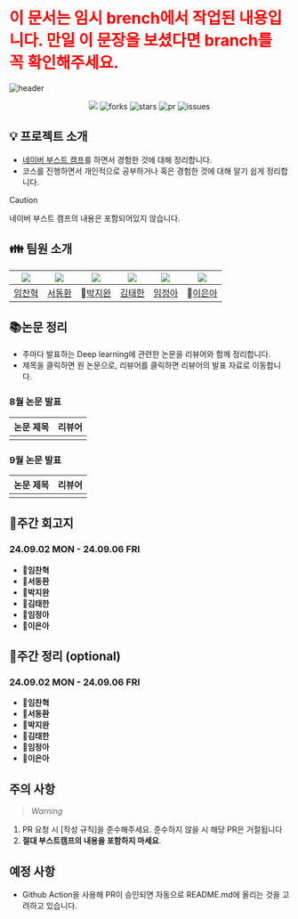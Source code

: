 # <font color = "red"> 이 문서는 임시 brench에서 작업된 내용입니다. 만일 이 문장을 보셨다면 branch를 꼭 확인해주세요.</font> 

![header](https://capsule-render.vercel.app/api?type=waving&color=gradient&customColorList=1,5,10&height=300&section=header&text=딥하조%20study&fontSize=90)


<div align="center">
 <a href="https://hits.seeyoufarm.com"><img src="https://hits.seeyoufarm.com/api/count/incr/badge.svg?url=https%3A%2F%2Fgithub.com%2FnOctaveLay%2F2024-Boostcamp-CV-18&count_bg=%23959BA2&title_bg=%23555555&icon=&icon_color=%23E7E7E7&title=hits&edge_flat=false"/></a>
  <img src="https://img.shields.io/github/forks/nOctaveLay/2024-Boostcamp-CV-18" alt="forks"/>
  <img src="https://img.shields.io/github/stars/nOctaveLay/2024-Boostcamp-CV-18?color=yellow" alt="stars"/>
  <img src="https://img.shields.io/github/issues-pr/nOctaveLay/2024-Boostcamp-CV-18?color=green" alt="pr"/>
  <img src="https://img.shields.io/github/issues/nOctaveLay/2024-Boostcamp-CV-18?color=blue" alt="issues"/>
</div>

## 💡 프로젝트 소개

- [네이버 부스트 캠프](https://boostcamp.connect.or.kr/program_ai.html)를 하면서 경험한 것에 대해 정리합니다.
- 코스를 진행하면서 개인적으로 공부하거나 혹은 경험한 것에 대해 알기 쉽게 정리합니다.

>[!CAUTION]
>네이버 부스트 캠프의 내용은 포함되어있지 않습니다. 

## 👪 팀원 소개

| ![](https://avatars.githubusercontent.com/chan-note) | ![](https://avatars.githubusercontent.com/Donghwan127) | ![](https://avatars.githubusercontent.com/batwan01) | ![](https://avatars.githubusercontent.com/taehan79-kim) | ![](https://avatars.githubusercontent.com/nOctaveLay) | ![](https://avatars.githubusercontent.com/Two-Silver) |
| ---------------------------------------------------- | ------------------------------------------------------ | --------------------------------------------------- | ------------------------------------------------------- | ----------------------------------------------------- | ----------------------------------------------------- |
| [임찬혁](https://github.com/chan-note)                  | [서동환](https://github.com/Donghwan127)                  | 🦇[박지완](https://github.com/batwan01)          | [김태한](https://github.com/taehan79-kim)                  | [임정아](https://github.com/nOctaveLay)                  | 🐡[이은아](https://github.com/Two-Silver)                  |

## 📚논문 정리

- 주마다 발표하는 Deep learning에 관련한 논문을 리뷰어와 함께 정리합니다.
- 제목을 클릭하면 원 논문으로, 리뷰어를 클릭하면 리뷰어의 발표 자료로 이동합니다.

### 8월 논문 발표

| 논문 제목 | 리뷰어 |
| ----- | --- |
|       |     |

### 9월 논문 발표

| 논문 제목 | 리뷰어 |
| ----- | --- |
|       |     |

## 👋주간 회고지

### 24.09.02 MON - 24.09.06 FRI

- **📍임찬혁**
- **📍서동환**
- **📍박지완**
- **📍김태한**
- **📍임정아**
- **📍이은아**

## 📝주간 정리 (optional)

### 24.09.02 MON - 24.09.06 FRI

- **📍임찬혁**
- **📍서동환**
- **📍박지완**
- **📍김태한**
- **📍임정아**
- **📍이은아**

## 주의 사항

>*Warning*

1. PR 요청 시 [작성 규칙]을 준수해주세요. 준수하지 않을 시 해당 PR은 거절됩니다
2. **절대 부스트캠프의 내용을 포함하지 마세요**.

## 예정 사항

- Github Action을 사용해 PR이 승인되면 자동으로 README.md에 올리는 것을 고려하고 있습니다.
